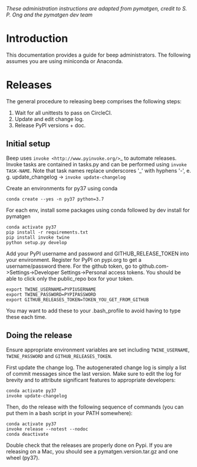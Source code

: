 _These administration instructions are adapted from pymatgen, credit to S. P. Ong
and the pymatgen dev team_

Introduction
============

This documentation provides a guide for beep administrators. The following 
assumes you are using miniconda or Anaconda.

Releases
========

The general procedure to releasing beep comprises the following steps:

1. Wait for all unittests to pass on CircleCI.
2. Update and edit change log.
3. Release PyPI versions + doc.

Initial setup
-------------

Beep uses `invoke <http://www.pyinvoke.org/>`_ to automate releases. Invoke
tasks are contained in tasks.py and can be performed using `invoke TASK-NAME`.
Note that task names replace underscores '_' with hyphens '-', e. g.
update_changelog -> `invoke update-changelog`

Create an environments for py37 using conda

	conda create --yes -n py37 python=3.7

For each env, install some packages using conda followed by dev install for 
pymatgen

	conda activate py37
	pip install -r requirements.txt
	pip install invoke twine
	python setup.py develop

Add your PyPI username and password and GITHUB_RELEASE_TOKEN into your 
environment.  Register for PyPI on pypi.org to get a username/password there.
For the github token, go to github.com->Settings->Developer Settings->Personal 
access tokens.  You should be able to click only the public_repo box for your
token.

	export TWINE_USERNAME=PYPIUSERNAME
	export TWINE_PASSWORD=PYPIPASSWORD
	export GITHUB_RELEASES_TOKEN=TOKEN_YOU_GET_FROM_GITHUB

You may want to add these to your .bash_profile to avoid having to type these 
each time.

Doing the release
-----------------

Ensure appropriate environment variables are set including `TWINE_USERNAME`,
`TWINE_PASSWORD` and `GITHUB_RELEASES_TOKEN`.

First update the change log. The autogenerated change log is simply a list of 
commit messages since the last version.  Make sure to edit the log for brevity
and to attribute significant features to appropriate developers:

    conda activate py37
    invoke update-changelog

Then, do the release with the following sequence of commands (you can put them 
in a bash script in your PATH somewhere):

    conda activate py37
    invoke release --notest --nodoc
    conda deactivate

Double check that the releases are properly done on Pypi. If you are releasing
on a Mac, you should see a pymatgen.version.tar.gz and one wheel (py37). 
